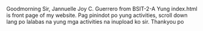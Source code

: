 Goodmorning Sir, Jannuelle Joy C. Guerrero from BSIT-2-A
Yung index.html is front page of my website. Pag pinindot po yung activities, scroll down lang po lalabas na yung mga activities na inupload ko sir. Thankyou po
